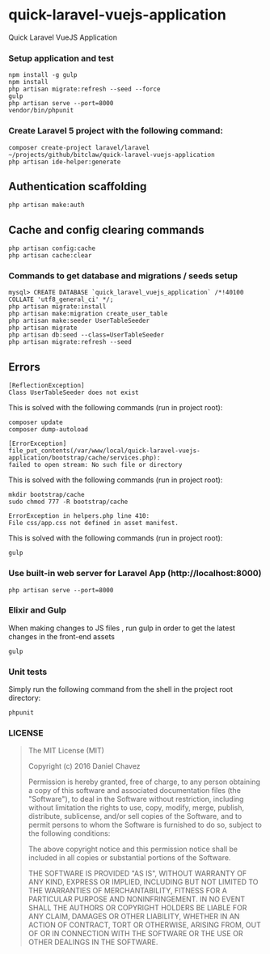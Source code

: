 # quick-laravel-vuejs-application

Quick Laravel VueJS Application

### Setup application and test

```shell
npm install -g gulp
npm install
php artisan migrate:refresh --seed --force
gulp
php artisan serve --port=8000
vendor/bin/phpunit
```

### Create Laravel 5 project with the following command:

```shell
composer create-project laravel/laravel ~/projects/github/bitclaw/quick-laravel-vuejs-application
php artisan ide-helper:generate
```

## Authentication scaffolding

```shell
php artisan make:auth
```

## Cache and config clearing commands

```shell
php artisan config:cache
php artisan cache:clear
```

### Commands to get database and migrations / seeds setup

```shell
mysql> CREATE DATABASE `quick_laravel_vuejs_application` /*!40100 COLLATE 'utf8_general_ci' */;
php artisan migrate:install
php artisan make:migration create_user_table
php artisan make:seeder UserTableSeeder
php artisan migrate
php artisan db:seed --class=UserTableSeeder
php artisan migrate:refresh --seed
```

## Errors

```shell
[ReflectionException]
Class UserTableSeeder does not exist
```

This is solved with the following commands (run in project root):

```shell
composer update
composer dump-autoload
```

```shell
[ErrorException]                                                                                                                                  
file_put_contents(/var/www/local/quick-laravel-vuejs-application/bootstrap/cache/services.php):
failed to open stream: No such file or directory
```

This is solved with the following commands (run in project root):

```shell
mkdir bootstrap/cache
sudo chmod 777 -R bootstrap/cache
```

```shell
ErrorException in helpers.php line 410:
File css/app.css not defined in asset manifest.
```

This is solved with the following commands (run in project root):

```shell
gulp
```

### Use built-in web server for Laravel App (http://localhost:8000)

```shell
php artisan serve --port=8000
```

### Elixir and Gulp

When making changes to JS files , run gulp in order to get the latest changes in the front-end assets

```shell
gulp
```

### Unit tests

Simply run the following command from the shell in the project root directory:

```shell
phpunit
```

### LICENSE

> The MIT License (MIT)
> 
> Copyright (c) 2016 Daniel Chavez
> 
> Permission is hereby granted, free of charge, to any person obtaining a copy
> of this software and associated documentation files (the "Software"), to deal
> in the Software without restriction, including without limitation the rights
> to use, copy, modify, merge, publish, distribute, sublicense, and/or sell
> copies of the Software, and to permit persons to whom the Software is
> furnished to do so, subject to the following conditions:
> 
> The above copyright notice and this permission notice shall be included in all
> copies or substantial portions of the Software.
> 
> THE SOFTWARE IS PROVIDED "AS IS", WITHOUT WARRANTY OF ANY KIND, EXPRESS OR
> IMPLIED, INCLUDING BUT NOT LIMITED TO THE WARRANTIES OF MERCHANTABILITY,
> FITNESS FOR A PARTICULAR PURPOSE AND NONINFRINGEMENT. IN NO EVENT SHALL THE
> AUTHORS OR COPYRIGHT HOLDERS BE LIABLE FOR ANY CLAIM, DAMAGES OR OTHER
> LIABILITY, WHETHER IN AN ACTION OF CONTRACT, TORT OR OTHERWISE, ARISING FROM,
> OUT OF OR IN CONNECTION WITH THE SOFTWARE OR THE USE OR OTHER DEALINGS IN THE
> SOFTWARE.
